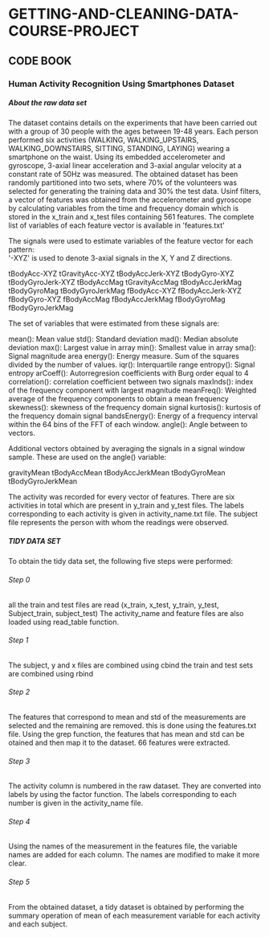 # GETTING-AND-CLEANING-DATA-COURSE-PROJECT
## CODE BOOK

### Human Activity Recognition Using Smartphones Dataset

##### About the raw data set

The dataset contains details on the experiments that have been carried out with a group of 30 people with the ages between 19-48 years. Each person performed six activities (WALKING, WALKING_UPSTAIRS, WALKING_DOWNSTAIRS, SITTING, STANDING, LAYING) wearing a smartphone on the waist. Using its embedded accelerometer and gyroscope, 3-axial linear acceleration and 3-axial angular velocity at a constant rate of 50Hz was measured. The obtained dataset has been randomly partitioned into two sets, where 70% of the volunteers was selected for generating the training data and 30% the test data. Usinf filters, a vector of features was obtained from the accelerometer and gyroscope by calculating variables from the time and frequency domain which is stored in the x_train and x_test files containing 561 features. The complete list of variables of each feature vector is available in 'features.txt'
 
The signals were used to estimate variables of the feature vector for each pattern:  
'-XYZ' is used to denote 3-axial signals in the X, Y and Z directions.

tBodyAcc-XYZ
tGravityAcc-XYZ
tBodyAccJerk-XYZ
tBodyGyro-XYZ
tBodyGyroJerk-XYZ
tBodyAccMag
tGravityAccMag
tBodyAccJerkMag
tBodyGyroMag
tBodyGyroJerkMag
fBodyAcc-XYZ
fBodyAccJerk-XYZ
fBodyGyro-XYZ
fBodyAccMag
fBodyAccJerkMag
fBodyGyroMag
fBodyGyroJerkMag

The set of variables that were estimated from these signals are: 

mean(): Mean value
std(): Standard deviation
mad(): Median absolute deviation 
max(): Largest value in array
min(): Smallest value in array
sma(): Signal magnitude area
energy(): Energy measure. Sum of the squares divided by the number of values. 
iqr(): Interquartile range 
entropy(): Signal entropy
arCoeff(): Autorregresion coefficients with Burg order equal to 4
correlation(): correlation coefficient between two signals
maxInds(): index of the frequency component with largest magnitude
meanFreq(): Weighted average of the frequency components to obtain a mean frequency
skewness(): skewness of the frequency domain signal 
kurtosis(): kurtosis of the frequency domain signal 
bandsEnergy(): Energy of a frequency interval within the 64 bins of the FFT of each window.
angle(): Angle between to vectors.

Additional vectors obtained by averaging the signals in a signal window sample. These are used on the angle() variable:

gravityMean
tBodyAccMean
tBodyAccJerkMean
tBodyGyroMean
tBodyGyroJerkMean

The activity was recorded for every vector of features. There are six activities in total which are present in y_train and y_test files. The labels corresponding to each activity is given in activity_name.txt file. The subject file represents the person with whom the readings were observed.

##### TIDY DATA SET

To obtain the tidy data set, the following five steps were performed:

###### Step 0
all the train and test files are read (x_train, x_test, y_train, y_test, Subject_train, subject_test)
The activity_name and feature files are also loaded using read_table function.

###### Step 1
The subject, y and x files are combined using cbind
the train and test sets are combined using rbind

###### Step 2
The features that correspond to mean and std of the measurements are selected and the remaining are removed. this is done using the features.txt file. Using the grep function, the features that has mean and std can be otained and then map it to the dataset. 66 features were extracted.

###### Step 3
The activity column is numbered in the raw dataset. They are converted into labels by using the factor function. The labels corresponding to each number is given in the activity_name file.

###### Step 4
Using the names of the measurement in the features file, the variable names are added for each column. The names are modified to make it more clear.

###### Step 5
From the obtained dataset, a tidy dataset is obtained by performing the summary operation of mean of each measurement variable for each activity and each subject. 
